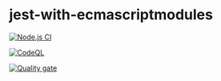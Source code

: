 # jest-with-ecmascriptmodules

[![Node.js CI](https://github.com/TheRivar/jest-with-ecmascriptmodules/actions/workflows/node.js.yml/badge.svg)](https://github.com/TheRivar/jest-with-ecmascriptmodules/actions/workflows/node.js.yml)

[![CodeQL](https://github.com/TheRivar/jest-with-ecmascriptmodules/actions/workflows/codeql-analysis.yml/badge.svg)](https://github.com/TheRivar/jest-with-ecmascriptmodules/actions/workflows/codeql-analysis.yml)

[![Quality gate](https://sonarcloud.io/api/project_badges/quality_gate?project=TheRivar_jest-with-ecmascriptmodules)](https://sonarcloud.io/summary/new_code?id=TheRivar_jest-with-ecmascriptmodules)
